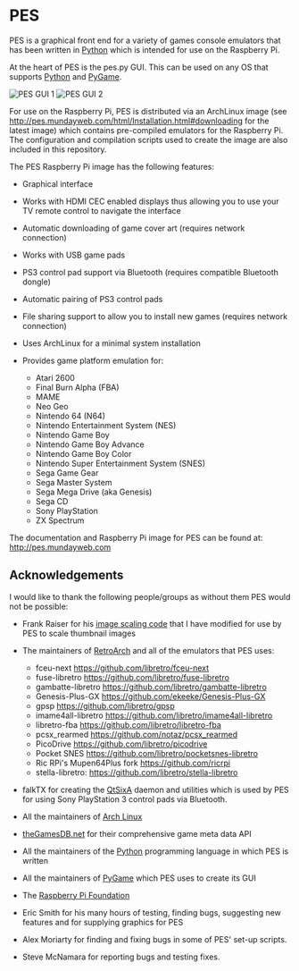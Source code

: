 PES
===

PES is a graphical front end for a variety of games console emulators that has been written in [Python](https://www.python.org>) which is intended for use on the Raspberry Pi.

At the heart of PES is the pes.py GUI. This can be used on any OS that supports [Python](https://www.python.org>) and [PyGame](http://pygame.org>).

![PES GUI 1](http://pes.mundayweb.com/html/_images/pes-main.png)
![PES GUI 2](http://pes.mundayweb.com/html/_images/pes-nes.png)

For use on the Raspberry Pi, PES is distributed via an ArchLinux image (see http://pes.mundayweb.com/html/Installation.html#downloading for the latest image) which contains pre-compiled emulators for the Raspberry Pi. The configuration and compilation scripts used to create the image are also included in this repository.

The PES Raspberry Pi image has the following features:

* Graphical interface
* Works with HDMI CEC enabled displays thus allowing you to use your TV remote control to navigate the interface
* Automatic downloading of game cover art (requires network connection)
* Works with USB game pads
* PS3 control pad support via Bluetooth (requires compatible Bluetooth dongle)
* Automatic pairing of PS3 control pads
* File sharing support to allow you to install new games (requires network connection)
* Uses ArchLinux for a minimal system installation
* Provides game platform emulation for:

  * Atari 2600
  * Final Burn Alpha (FBA)
  * MAME
  * Neo Geo
  * Nintendo 64 (N64)
  * Nintendo Entertainment System (NES)
  * Nintendo Game Boy
  * Nintendo Game Boy Advance
  * Nintendo Game Boy Color
  * Nintendo Super Entertainment System (SNES)
  * Sega Game Gear
  * Sega Master System
  * Sega Mega Drive (aka Genesis)
  * Sega CD
  * Sony PlayStation
  * ZX Spectrum
  
The documentation and Raspberry Pi image for PES can be found at: http://pes.mundayweb.com

Acknowledgements
----------------

I would like to thank the following people/groups as without them PES would not be possible:

* Frank Raiser for his [image scaling code](http://www.pygame.org/pcr/transform_scale>) that I have modified for use by PES to scale thumbnail images
* The maintainers of [RetroArch](http://www.libretro.com>) and all of the emulators that PES uses:

  * fceu-next https://github.com/libretro/fceu-next
  * fuse-libretro https://github.com/libretro/fuse-libretro
  * gambatte-libretro https://github.com/libretro/gambatte-libretro
  * Genesis-Plus-GX https://github.com/ekeeke/Genesis-Plus-GX
  * gpsp https://github.com/libretro/gpsp
  * imame4all-libretro https://github.com/libretro/imame4all-libretro
  * libretro-fba https://github.com/libretro/libretro-fba
  * pcsx_rearmed https://github.com/notaz/pcsx_rearmed
  * PicoDrive https://github.com/libretro/picodrive
  * Pocket SNES https://github.com/libretro/pocketsnes-libretro
  * Ric RPi's Mupen64Plus fork https://github.com/ricrpi
  * stella-libretro: https://github.com/libretro/stella-libretro

* falkTX for creating the [QtSixA](http://qtsixa.sourceforge.net) daemon and utilities which is used by PES for using Sony PlayStation 3 control pads via Bluetooth.
* All the maintainers of [Arch Linux](http://archlinuxarm.org/platforms/armv6/raspberry-pi>)
* [theGamesDB.net](http://thegamesdb.net) for their comprehensive game meta data API
* All the maintainers of the [Python](https://www.python.org>) programming language in which PES is written
* All the maintainers of [PyGame](http://pygame.org>) which PES uses to create its GUI
* The [Raspberry Pi Foundation](http://www.raspberrypi.org)
* Eric Smith for his many hours of testing, finding bugs, suggesting new features and for supplying graphics for PES
* Alex Moriarty for finding and fixing bugs in some of PES' set-up scripts.
* Steve McNamara for reporting bugs and testing fixes.
